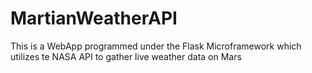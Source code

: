 # MartianWeatherAPI
 This is a WebApp programmed under the Flask Microframework which utilizes te NASA API to gather live weather data on Mars
